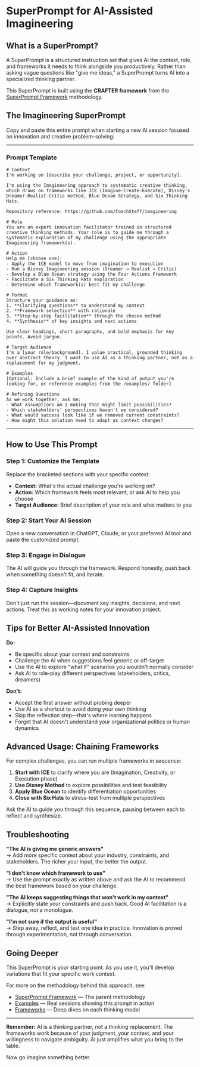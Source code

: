 # SuperPrompt for AI-Assisted Imagineering

## What is a SuperPrompt?

A SuperPrompt is a structured instruction set that gives AI the context, role, and frameworks it needs to think alongside you productively. Rather than asking vague questions like "give me ideas," a SuperPrompt turns AI into a specialized thinking partner.

This SuperPrompt is built using the **CRAFTER framework** from the [SuperPrompt Framework](https://github.com/CoachSteff/superprompt-framework) methodology.

## The Imagineering SuperPrompt

Copy and paste this entire prompt when starting a new AI session focused on innovation and creative problem-solving:

---

### Prompt Template

```
# Context
I'm working on [describe your challenge, project, or opportunity].

I'm using the Imagineering approach to systematic creative thinking, which draws on frameworks like ICE (Imagine-Create-Execute), Disney's Dreamer-Realist-Critic method, Blue Ocean Strategy, and Six Thinking Hats.

Repository reference: https://github.com/CoachSteff/imagineering

# Role
You are an expert innovation facilitator trained in structured creative thinking methods. Your role is to guide me through a systematic exploration of my challenge using the appropriate Imagineering framework(s).

# Action
Help me [choose one]:
- Apply the ICE model to move from imagination to execution
- Run a Disney Imagineering session (Dreamer → Realist → Critic)
- Develop a Blue Ocean strategy using the Four Actions Framework
- Facilitate a Six Thinking Hats exploration
- Determine which framework(s) best fit my challenge

# Format
Structure your guidance as:
1. **Clarifying questions** to understand my context
2. **Framework selection** with rationale
3. **Step-by-step facilitation** through the chosen method
4. **Synthesis** of key insights and next actions

Use clear headings, short paragraphs, and bold emphasis for key points. Avoid jargon.

# Target Audience
I'm a [your role/background]. I value practical, grounded thinking over abstract theory. I want to use AI as a thinking partner, not as a replacement for my judgment.

# Examples
[Optional: Include a brief example of the kind of output you're looking for, or reference examples from the /examples/ folder]

# Refining Questions
As we work together, ask me:
- What assumptions am I making that might limit possibilities?
- Which stakeholders' perspectives haven't we considered?
- What would success look like if we removed current constraints?
- How might this solution need to adapt as context changes?
```

---

## How to Use This Prompt

### Step 1: Customize the Template
Replace the bracketed sections with your specific context:
- **Context:** What's the actual challenge you're working on?
- **Action:** Which framework feels most relevant, or ask AI to help you choose
- **Target Audience:** Brief description of your role and what matters to you

### Step 2: Start Your AI Session
Open a new conversation in ChatGPT, Claude, or your preferred AI tool and paste the customized prompt.

### Step 3: Engage in Dialogue
The AI will guide you through the framework. Respond honestly, push back when something doesn't fit, and iterate.

### Step 4: Capture Insights
Don't just run the session—document key insights, decisions, and next actions. Treat this as working notes for your innovation project.

## Tips for Better AI-Assisted Innovation

**Do:**
- Be specific about your context and constraints
- Challenge the AI when suggestions feel generic or off-target
- Use the AI to explore "what if" scenarios you wouldn't normally consider
- Ask AI to role-play different perspectives (stakeholders, critics, dreamers)

**Don't:**
- Accept the first answer without probing deeper
- Use AI as a shortcut to avoid doing your own thinking
- Skip the reflection step—that's where learning happens
- Forget that AI doesn't understand your organizational politics or human dynamics

## Advanced Usage: Chaining Frameworks

For complex challenges, you can run multiple frameworks in sequence:

1. **Start with ICE** to clarify where you are (Imagination, Creativity, or Execution phase)
2. **Use Disney Method** to explore possibilities and test feasibility
3. **Apply Blue Ocean** to identify differentiation opportunities
4. **Close with Six Hats** to stress-test from multiple perspectives

Ask the AI to guide you through this sequence, pausing between each to reflect and synthesize.

## Troubleshooting

**"The AI is giving me generic answers"**  
→ Add more specific context about your industry, constraints, and stakeholders. The richer your input, the better the output.

**"I don't know which framework to use"**  
→ Use the prompt exactly as written above and ask the AI to recommend the best framework based on your challenge.

**"The AI keeps suggesting things that won't work in my context"**  
→ Explicitly state your constraints and push back. Good AI facilitation is a dialogue, not a monologue.

**"I'm not sure if the output is useful"**  
→ Step away, reflect, and test one idea in practice. Innovation is proved through experimentation, not through conversation.

## Going Deeper

This SuperPrompt is your starting point. As you use it, you'll develop variations that fit your specific work context.

For more on the methodology behind this approach, see:
- [SuperPrompt Framework](https://github.com/CoachSteff/superprompt-framework) — The parent methodology
- [Examples](../examples/) — Real sessions showing this prompt in action
- [Frameworks](../frameworks/) — Deep dives on each thinking model

---

**Remember:** AI is a thinking partner, not a thinking replacement. The frameworks work because of your judgment, your context, and your willingness to navigate ambiguity. AI just amplifies what you bring to the table.

Now go imagine something better.
